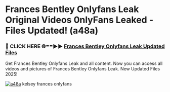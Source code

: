 # Frances Bentley Onlyfans Leak Original Videos 0nlyFans Leaked - Files Updated! (a48a)

<h3>🔴 CLICK HERE 🌐==►► <a href="https://tinyurl.com/x26r9saj" rel="nofollow">Frances Bentley Onlyfans Leak Updated Files</a></h3>

Get Frances Bentley Onlyfans Leak and all content. Now you can access all videos and pictures of Frances Bentley Onlyfans Leak. New Updated Files 2025!

[![a48a](https://i.imgur.com/LkgZPqh.gif)](https://tinyurl.com/x26r9saj)
kelsey frances onlyfans